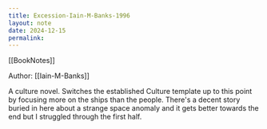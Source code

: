 ```yaml
---
title: Excession-Iain-M-Banks-1996
layout: note
date: 2024-12-15
permalink:
---
```


[[BookNotes]]

Author: [[Iain-M-Banks]]

A culture novel. Switches the established Culture template up to this point by focusing more on the ships than the people. There's a decent story buried in here about a strange space anomaly and it gets better towards the end but I struggled through the first half.
